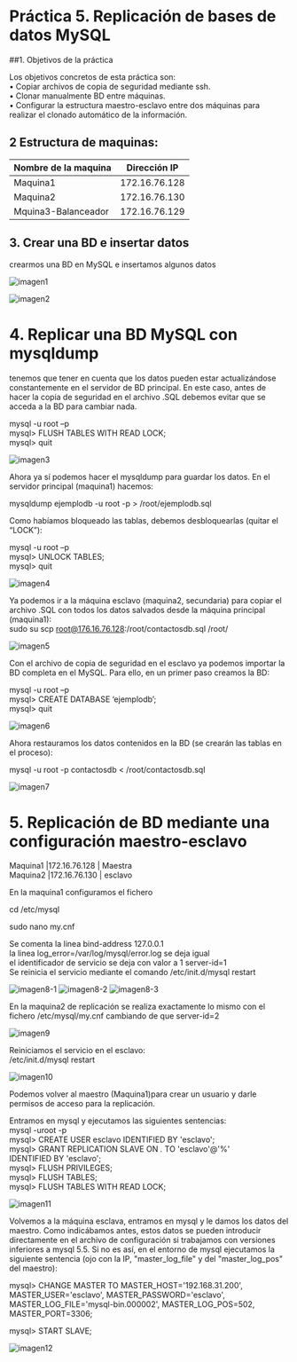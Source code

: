 # Práctica 5. Replicación de bases de datos MySQL

##1. Objetivos de la práctica

Los objetivos concretos de esta práctica son:  
• Copiar archivos de copia de seguridad mediante ssh.  
• Clonar manualmente BD entre máquinas.  
• Configurar la estructura maestro-esclavo entre dos máquinas para realizar el
clonado automático de la información.

## 2 Estructura de  maquinas:

Nombre de la maquina | Dirección IP
-----------| -------------
Maquina1 |172.16.76.128
Maquina2 |172.16.76.130
Mquina3-Balanceador |172.16.76.129

## 3. Crear una BD e insertar datos

 crearmos una BD en MySQL e insertamos algunos datos

![imagen1](https://github.com/moulayrchid/swap1516/blob/master/practica5/imagen1.png)

![imagen2](https://github.com/moulayrchid/swap1516/blob/master/practica5/imagen2.png)


# 4. Replicar una BD MySQL con mysqldump
 tenemos que tener en cuenta que los datos pueden estar actualizándose constantemente en el servidor de BD principal. En este caso,
antes de hacer la copia de seguridad en el archivo .SQL debemos evitar que se acceda a la BD para cambiar nada.

mysql -u root –p  
mysql> FLUSH TABLES WITH READ LOCK;  
mysql> quit  

![imagen3](https://github.com/moulayrchid/swap1516/blob/master/practica5/imagen3.png)

Ahora ya sí podemos hacer el mysqldump para guardar los datos. En el servidor principal (maquina1) hacemos:  

mysqldump ejemplodb -u root -p > /root/ejemplodb.sql

Como habíamos bloqueado las tablas, debemos desbloquearlas (quitar el “LOCK”):  

mysql -u root –p  
mysql> UNLOCK TABLES;  
mysql> quit  

![imagen4](https://github.com/moulayrchid/swap1516/blob/master/practica5/imagen4.png)

Ya podemos ir a la máquina esclavo (maquina2, secundaria) para copiar el archivo
.SQL con todos los datos salvados desde la máquina principal (maquina1):  
sudo su
scp root@176.16.76.128:/root/contactosdb.sql /root/

![imagen5](https://github.com/moulayrchid/swap1516/blob/master/practica5/imagen5.png)

Con el archivo de copia de seguridad en el esclavo ya podemos importar la BD completa en el MySQL. Para ello, en un primer paso creamos la BD:  

mysql -u root –p  
mysql> CREATE DATABASE ‘ejemplodb’;  
mysql> quit  

![imagen6](https://github.com/moulayrchid/swap1516/blob/master/practica5/imagen6.png)

Ahora restauramos los datos contenidos en la BD (se crearán las tablas en el proceso):  

mysql -u root -p contactosdb < /root/contactosdb.sql

![imagen7](https://github.com/moulayrchid/swap1516/blob/master/practica5/imagen7.png)


# 5. Replicación de BD mediante una configuración maestro-esclavo

Maquina1 |172.16.76.128 | Maestra  
Maquina2 |172.16.76.130 | esclavo  

En la maquina1 configuramos el fichero  

cd /etc/mysql

sudo nano my.cnf

Se comenta la linea bind-address 127.0.0.1  
 la linea log_error=/var/log/mysql/error.log se deja igual  
 el identificador de servicio se deja con valor a 1 server-id=1  
Se reinicia el servicio mediante el comando /etc/init.d/mysql restart  

![imagen8-1](https://github.com/moulayrchid/swap1516/blob/master/practica5/imagen8-1.png)
![imagen8-2](https://github.com/moulayrchid/swap1516/blob/master/practica5/imagen8-2.png)
![imagen8-3](https://github.com/moulayrchid/swap1516/blob/master/practica5/imagen8-3.png)

En la maquina2 de replicación se realiza exactamente lo mismo con el fichero /etc/mysql/my.cnf cambiando de que server-id=2

![imagen9](https://github.com/moulayrchid/swap1516/blob/master/practica5/imagen9.png)

Reiniciamos el servicio en el esclavo:  
/etc/init.d/mysql restart  

![imagen10](https://github.com/moulayrchid/swap1516/blob/master/practica5/imagen10.png)


Podemos volver al maestro (Maquina1)para crear un usuario y darle permisos de acceso para la replicación.

Entramos en mysql y ejecutamos las siguientes sentencias:  
mysql -uroot -p  
mysql> CREATE USER esclavo IDENTIFIED BY 'esclavo';  
mysql> GRANT REPLICATION SLAVE ON *.* TO 'esclavo'@'%'  
IDENTIFIED BY 'esclavo';  
mysql> FLUSH PRIVILEGES;  
mysql> FLUSH TABLES;  
mysql> FLUSH TABLES WITH READ LOCK;  

![imagen11](https://github.com/moulayrchid/swap1516/blob/master/practica5/imagen11.png)

Volvemos a la máquina esclava, entramos en mysql y le damos los datos del maestro.
Como indicábamos antes, estos datos se pueden introducir directamente en el archivo
de configuración si trabajamos con versiones inferiores a mysql 5.5. Si no es así, en el
entorno de mysql ejecutamos la siguiente sentencia (ojo con la IP, "master_log_file" y
del "master_log_pos" del maestro):  

mysql> CHANGE MASTER TO MASTER_HOST='192.168.31.200',  
MASTER_USER='esclavo', MASTER_PASSWORD='esclavo',  
MASTER_LOG_FILE='mysql-bin.000002', MASTER_LOG_POS=502,  
MASTER_PORT=3306;  

mysql> START SLAVE;  

![imagen12](https://github.com/moulayrchid/swap1516/blob/master/practica5/imagen12.png)













